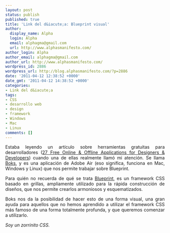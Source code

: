 ```yaml
---
layout: post
status: publish
published: true
title: 'Link del d&iacute;a: Blueprint visual'
author:
  display_name: Alpha
  login: Alpha
  email: alphagma@gmail.com
  url: http://www.alphasmanifesto.com/
author_login: Alpha
author_email: alphagma@gmail.com
author_url: http://www.alphasmanifesto.com/
wordpress_id: 2886
wordpress_url: http://blog.alphasmanifesto.com/?p=2886
date: '2011-04-12 12:38:52 +0000'
date_gmt: '2011-04-12 14:38:52 +0000'
categories:
- Link del d&iacute;a
tags:
- CSS
- desarrollo web
- design
- framework
- Windows
- Mac
- Linux
comments: []
---
```

<p style="text-align: justify;">Estaba leyendo un art&iacute;culo sobre herramientas gratuitas para desarrolladores (<a href="http://www.onextrapixel.com/2011/04/08/27-free-online-offline-applications-for-designers-developers/">27 Free Online &amp; Offline Applications for Designers &amp; Developers</a>) cuando una de ellas realmente llam&oacute; mi atenci&oacute;n. Se llama <a href="http://toki-woki.net/p/Boks/">Boks</a>, y es una aplicaci&oacute;n de Adobe Air (eso significa, funciona en Mac, Windows y Linux) que nos permite trabajar sobre Blueprint.</p>
<p style="text-align: justify;">Para qui&eacute;n no recuerda de qu&eacute; se trata <a href="http://www.blueprintcss.org/">Blueprint</a>, es un framework CSS basado en grillas, ampliamente utilizado para la r&aacute;pida construcci&oacute;n de dise&ntilde;os, que nos permite crearlos armoniosos y esquematizados.</p>
<p style="text-align: justify;">Boks nos da la posibilidad de hacer esto de una forma visual, una gran ayuda para aquellos que no hemos aprendido a utilizar el framework CSS m&aacute;s famoso de una forma totalmente profunda, y que queremos comenzar a utilizarlo.</p>
<p style="text-align: justify;"><em>Soy un zorrinito CSS.</em></p>
